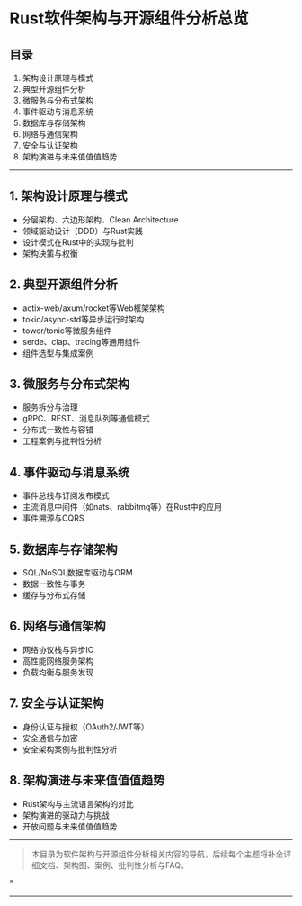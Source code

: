 ﻿# Rust软件架构与开源组件分析总览

## 目录

1. 架构设计原理与模式
2. 典型开源组件分析
3. 微服务与分布式架构
4. 事件驱动与消息系统
5. 数据库与存储架构
6. 网络与通信架构
7. 安全与认证架构
8. 架构演进与未来值值值趋势

---

## 1. 架构设计原理与模式

- 分层架构、六边形架构、Clean Architecture
- 领域驱动设计（DDD）与Rust实践
- 设计模式在Rust中的实现与批判
- 架构决策与权衡

## 2. 典型开源组件分析

- actix-web/axum/rocket等Web框架架构
- tokio/async-std等异步运行时架构
- tower/tonic等微服务组件
- serde、clap、tracing等通用组件
- 组件选型与集成案例

## 3. 微服务与分布式架构

- 服务拆分与治理
- gRPC、REST、消息队列等通信模式
- 分布式一致性与容错
- 工程案例与批判性分析

## 4. 事件驱动与消息系统

- 事件总线与订阅发布模式
- 主流消息中间件（如nats、rabbitmq等）在Rust中的应用
- 事件溯源与CQRS

## 5. 数据库与存储架构

- SQL/NoSQL数据库驱动与ORM
- 数据一致性与事务
- 缓存与分布式存储

## 6. 网络与通信架构

- 网络协议栈与异步IO
- 高性能网络服务架构
- 负载均衡与服务发现

## 7. 安全与认证架构

- 身份认证与授权（OAuth2/JWT等）
- 安全通信与加密
- 安全架构案例与批判性分析

## 8. 架构演进与未来值值值趋势

- Rust架构与主流语言架构的对比
- 架构演进的驱动力与挑战
- 开放问题与未来值值值趋势

---

> 本目录为软件架构与开源组件分析相关内容的导航，后续每个主题将补全详细文档、架构图、案例、批判性分析与FAQ。

"

---
